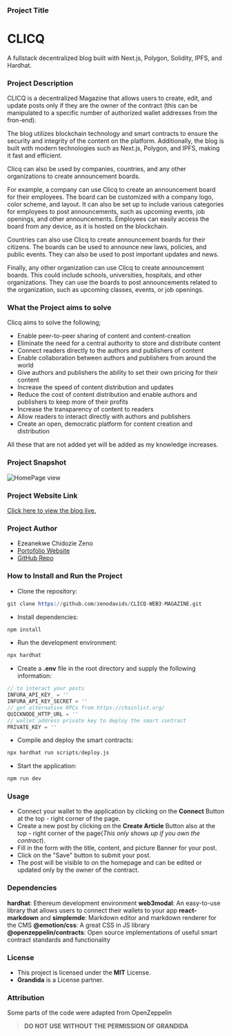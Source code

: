 ### Project Title

# CLICQ

A fullstack decentralized blog built with Next.js, Polygon, Solidity, IPFS, and Hardhat.

### Project Description

CLICQ is a decentralized Magazine that allows users to create, edit, and update posts only if they are the owner of the contract (this can be manipulated to a specific number of authorized wallet addresses from the fron-end).

The blog utilizes blockchain technology and smart contracts to ensure the security and integrity of the content on the platform. Additionally, the blog is built with modern technologies such as Next.js, Polygon, and IPFS, making it fast and efficient.

Clicq can also be used by companies, countries, and any other organizations to create announcement boards.

For example, a company can use Clicq to create an announcement board for their employees. The board can be customized with a company logo, color scheme, and layout. It can also be set up to include various categories for employees to post announcements, such as upcoming events, job openings, and other announcements. Employees can easily access the board from any device, as it is hosted on the blockchain.

Countries can also use Clicq to create announcement boards for their citizens. The boards can be used to announce new laws, policies, and public events. They can also be used to post important updates and news.

Finally, any other organization can use Clicq to create announcement boards. This could include schools, universities, hospitals, and other organizations. They can use the boards to post announcements related to the organization, such as upcoming classes, events, or job openings.

### What the Project aims to solve

Clicq aims to solve the following;

- Enable peer-to-peer sharing of content and content-creation
- Eliminate the need for a central authority to store and distribute content
- Connect readers directly to the authors and publishers of content
- Enable collaboration between authors and publishers from around the world
- Give authors and publishers the ability to set their own pricing for their content
- Increase the speed of content distribution and updates
- Reduce the cost of content distribution and enable authors and publishers to keep more of their profits
- Increase the transparency of content to readers
- Allow readers to interact directly with authors and publishers
- Create an open, democratic platform for content creation and distribution

All these that are not added yet will be added as my knowledge increases.

### Project Snapshot

![HomePage view](https://media.licdn.com/dms/image/D4D2CAQHtA-RYTB8tiw/comment-image-shrink_8192_1280/0/1674243142221?e=1674849600&v=beta&t=FAafD6VR4BchMuM5YoFs1FF4ZSgFF9Nsp7D-oi15I4M)

### Project Website Link

[Click here to view the blog live.](https://clicq-web3-magazine.vercel.app/)

### Project Author

- Ezeanekwe Chidozie Zeno
- [Portofolio Website](https://chidozietech.netlify.app/)
- [GitHub Repo](https://github.com/zenodavids)

### How to Install and Run the Project

- Clone the repository:

```s
git clone https://github.com/zenodavids/CLICQ-WEB3-MAGAZINE.git
```

- Install dependencies:

```s
npm install
```

- Run the development environment:

```s
npx hardhat
```

- Create a **.env** file in the root directory and supply the following information:

```js
// to interact your posts
INFURA_API_KEY_ = ''
INFURA_API_KEY_SECRET = ''
// get alternative RPCs from https://chainlist.org/
QUICKNODE_HTTP_URL = ''
// wallet address private key to deploy the smart contract
PRIVATE_KEY = ''
```

- Compile and deploy the smart contracts:

```s
npx hardhat run scripts/deploy.js
```

- Start the application:

```s
npm run dev
```

### Usage

- Connect your wallet to the application by clicking on the **Connect** Button at the top - right corner of the page.
- Create a new post by clicking on the **Create Article** Button also at the top - right corner of the page(_This only shows up if you own the contract_).
- Fill in the form with the title, content, and picture Banner for your post.
- Click on the "Save" button to submit your post.
- The post will be visible to on the homepage and can be edited or updated only by the owner of the contract.

### Dependencies

**hardhat**: Ethereum development environment
**web3modal**: An easy-to-use library that allows users to connect their wallets to your app
**react-markdown** and **simplemde**: Markdown editor and markdown renderer for the CMS
**@emotion/css**: A great CSS in JS library
**@openzeppelin/contracts**: Open source implementations of useful smart contract standards and functionality

### License

- This project is licensed under the **MIT** License.
- **Grandida** is a License partner.

### Attribution

Some parts of the code were adapted from OpenZeppelin

> **DO NOT USE WITHOUT THE PERMISSION OF GRANDIDA**
